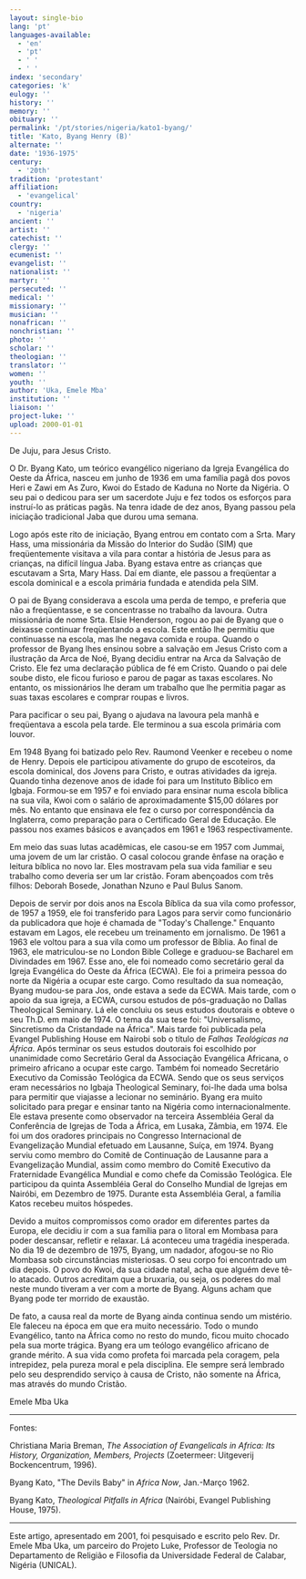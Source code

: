 ```yaml
---
layout: single-bio
lang: 'pt'
languages-available:
  - 'en'
  - 'pt'
  - ' '
  - ' '
index: 'secondary'
categories: 'k'
eulogy: ''
history: ''
memory: ''
obituary: ''
permalink: '/pt/stories/nigeria/kato1-byang/'
title: 'Kato, Byang Henry (B)'
alternate: ''
date: '1936-1975'
century:
  - '20th'
tradition: 'protestant'
affiliation:
  - 'evangelical'
country:
  - 'nigeria'
ancient: ''
artist: ''
catechist: ''
clergy: ''
ecumenist: ''
evangelist: ''
nationalist: ''
martyr: ''
persecuted: ''
medical: ''
missionary: ''
musician: ''
nonafrican: ''
nonchristian: ''
photo: ''
scholar: ''
theologian: ''
translator: ''
women: ''
youth: ''
author: 'Uka, Emele Mba'
institution: ''
liaison: ''
project-luke: ''
upload: 2000-01-01
---
```



De Juju, para Jesus Cristo.

O Dr. Byang Kato, um teórico evangélico nigeriano da Igreja Evangélica do Oeste da África, nasceu em junho de 1936 em uma família pagã dos povos Heri e Zawi em As Zuro, Kwoi do Estado de Kaduna no Norte da Nigéria. O seu pai o dedicou para ser um sacerdote Juju e fez todos os esforços para instruí-lo as práticas pagãs. Na tenra idade de dez anos, Byang passou pela iniciação tradicional Jaba que durou uma semana.

Logo após este rito de iniciação, Byang entrou em contato com a Srta. Mary Hass, uma missionária da Missão do Interior do Sudão (SIM) que freqüentemente visitava a vila para contar a história de Jesus para as crianças, na difícil língua Jaba. Byang estava entre as crianças que escutavam a Srta, Mary Hass. Daí em diante, ele passou a freqüentar a escola dominical e a escola primária fundada e atendida pela SIM.

O pai de Byang considerava a escola uma perda de tempo, e preferia que não a freqüentasse, e se concentrasse no trabalho da lavoura. Outra missionária de nome Srta. Elsie Henderson, rogou ao pai de Byang que o deixasse continuar freqüentando a escola. Este então lhe permitiu que continuasse na escola, mas lhe negava comida e roupa. Quando o professor de Byang lhes ensinou sobre a salvação em Jesus Cristo com a ilustração da Arca de Noé, Byang decidiu entrar na Arca da Salvação de Cristo. Ele fez uma declaração pública de fé em Cristo. Quando o pai dele soube disto, ele ficou furioso e parou de pagar as taxas escolares. No entanto, os missionários lhe deram um trabalho que lhe permitia pagar as suas taxas escolares e comprar roupas e livros.

Para pacificar o seu pai, Byang o ajudava na lavoura pela manhã e freqüentava a escola pela tarde. Ele terminou a sua escola primária com louvor.

Em 1948 Byang foi batizado pelo Rev. Raumond Veenker e recebeu o nome de Henry. Depois ele participou ativamente do grupo de escoteiros, da escola dominical, dos Jovens para Cristo, e outras atividades da igreja. Quando tinha dezenove anos de idade foi para um Instituto Bíblico em Igbaja. Formou-se em 1957 e foi enviado para ensinar numa escola bíblica na sua vila, Kwoi com o salário de aproximadamente $15,00 dólares por mês. No entanto que ensinava ele fez o curso por correspondência da Inglaterra, como preparação para o Certificado Geral de Educação. Ele passou nos exames básicos e avançados em 1961 e 1963 respectivamente.

Em meio das suas lutas acadêmicas, ele casou-se em 1957 com Jummai, uma jovem de um lar cristão. O casal colocou grande ênfase na oração e leitura bíblica no novo lar. Eles mostravam pela sua vida familiar e seu trabalho como deveria ser um lar cristão. Foram abençoados com três filhos: Deborah Bosede, Jonathan Nzuno e Paul Bulus Sanom.

Depois de servir por dois anos na Escola Bíblica da sua vila como professor, de 1957 a 1959, ele foi transferido para Lagos para servir como funcionário da publicadora que hoje é chamada de "Today's Challenge." Enquanto estavam em Lagos, ele recebeu um treinamento em jornalismo. De 1961 a 1963 ele voltou para a sua vila como um professor de Bíblia. Ao final de 1963, ele matriculou-se no London Bible College e graduou-se Bacharel em Divindades em 1967. Esse ano, ele foi nomeado como secretário geral da Igreja Evangélica do Oeste da África (ECWA). Ele foi a primeira pessoa do norte da Nigéria a ocupar este cargo. Como resultado da sua nomeação, Byang mudou-se para Jos, onde estava a sede da ECWA. Mais tarde, com o apoio da sua igreja, a ECWA, cursou estudos de pós-graduação no Dallas Theological Seminary. Lá ele concluiu os seus estudos doutorais e obteve o seu Th.D. em maio de 1974. O tema da sua tese foi: "Universalismo, Sincretismo da Cristandade na África". Mais tarde foi publicada pela Evangel Publishing House em Nairobi sob o título de *Falhas Teológicas na África*. Após terminar os seus estudos doutorais foi escolhido por unanimidade como Secretário Geral da Associação Evangélica Africana, o primeiro africano a ocupar este cargo. Também foi nomeado Secretário Executivo da Comissão Teológica da ECWA. Sendo que os seus serviços eram necessários no Igbaja Theological Seminary, foi-lhe dada uma bolsa para permitir que viajasse a lecionar no seminário. Byang era muito solicitado para pregar e ensinar tanto na Nigéria como internacionalmente. Ele estava presente como observador na terceira Assembléia Geral da Conferência de Igrejas de Toda a África, em Lusaka, Zâmbia, em 1974. Ele foi um dos oradores principais no Congresso Internacional de Evangelização Mundial efetuado em Lausanne, Suíça, em 1974. Byang serviu como membro do Comitê de Continuação de Lausanne para a Evangelização Mundial, assim como membro do Comitê Executivo da Fraternidade Evangélica Mundial e como chefe da Comissão Teológica. Ele participou da quinta Assembléia Geral do Conselho Mundial de Igrejas em Nairóbi, em Dezembro de 1975. Durante esta Assembléia Geral, a família Katos recebeu muitos hóspedes.

Devido a muitos compromissos como orador em diferentes partes da Europa, ele decidiu ir com a sua família para o litoral em Mombasa para poder descansar, refletir e relaxar. Lá aconteceu uma tragédia inesperada. No dia 19 de dezembro de 1975, Byang, um nadador, afogou-se no Rio Mombasa sob circunstâncias misteriosas. O seu corpo foi encontrado um dia depois. O povo do Kwoi, da sua cidade natal, acha que alguém deve tê-lo atacado. Outros acreditam que a bruxaria, ou seja, os poderes do mal neste mundo tiveram a ver com a morte de Byang. Alguns acham que Byang pode ter morrido de exaustão.

De fato, a causa real da morte de Byang ainda continua sendo um mistério. Ele faleceu na época em que era muito necessário. Todo o mundo Evangélico, tanto na África como no resto do mundo, ficou muito chocado pela sua morte trágica. Byang era um teólogo evangélico africano de grande mérito. A sua vida como profeta foi marcada pela coragem, pela intrepidez, pela pureza moral e pela disciplina. Ele sempre será lembrado pelo seu desprendido serviço à causa de Cristo, não somente na África, mas através do mundo Cristão.

Emele Mba Uka

---

Fontes:

Christiana Maria Breman, *The Association of Evangelicals in Africa: Its History, Organization, Members, Projects* (Zoetermeer: Uitgeverij Bockencentrum, 1996).

Byang Kato, "The Devils Baby" in *Africa Now*, Jan.-Março 1962.

Byang Kato, *Theological Pitfalls in Africa* (Nairóbi, Evangel Publishing House, 1975).

---

Este artigo, apresentado em 2001, foi pesquisado e escrito pelo Rev. Dr. Emele Mba Uka, um parceiro do Projeto Luke, Professor de Teologia no Departamento de Religião e Filosofia da Universidade Federal de Calabar, Nigéria (UNICAL).